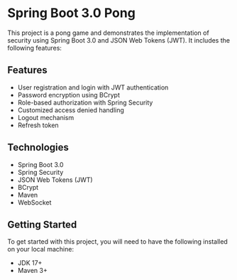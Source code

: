 # Spring Boot 3.0 Pong
This project is a pong game and demonstrates the implementation of security using Spring Boot 3.0 and JSON Web Tokens (JWT). It includes the following features:

## Features
* User registration and login with JWT authentication
* Password encryption using BCrypt
* Role-based authorization with Spring Security
* Customized access denied handling
* Logout mechanism
* Refresh token

## Technologies
* Spring Boot 3.0
* Spring Security
* JSON Web Tokens (JWT)
* BCrypt
* Maven
* WebSocket
 
## Getting Started
To get started with this project, you will need to have the following installed on your local machine:

* JDK 17+
* Maven 3+

